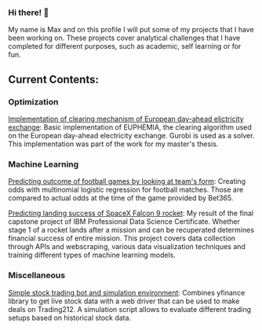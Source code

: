 ### Hi there! 👋

My name is Max and on this profile I will put some of my projects that I have been working on. These projects cover analytical challenges that I have completed for different purposes, such as academic, self learning or for fun.

## Current Contents:

### Optimization

[Implementation of clearing mechanism of European day-ahead elictricity exchange](https://github.com/MaxH297/euphemia-implementation.git): Basic implementation of EUPHEMIA, the clearing algorithm used on the European day-ahead electricity exchange. Gurobi is used as a solver. This implementation was part of the work for my master's thesis.

### Machine Learning

[Predicting outcome of football games by looking at team's form](): Creating odds with multinomial logistic regression for football matches. Those are compared to actual odds at the time of the game provided by Bet365.

[Predicting landing success of SpaceX Falcon 9 rocket](https://github.com/MaxH297/MaxH297/blob/3047a58201f4d51134fe57fd680205d89e971af9/capstone-falcon9.ipynb): My result of the final capstone project of IBM Professional Data Science Certificate. Whether stage 1 of a rocket lands after a mission and can be recuperated determines financial success of entire mission. This project covers data collection through APIs and webscraping, various data visualization techniques and training different types of machine learning models.

### Miscellaneous 

[Simple stock trading bot and simulation environment](): Combines yfinance library to get live stock data with a web driver that can be used to make deals on Trading212. A simulation script allows to evaluate different trading setups based on historical stock data.

